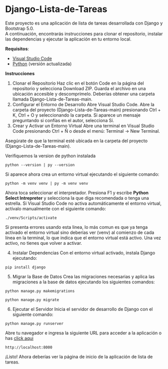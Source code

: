 # Django-Lista-de-Tareas

Este proyecto es una aplicación de lista de tareas desarrollada con Django y Bootstrap 5.0.  
A continuación, encontrarás instrucciones para clonar el repositorio, instalar las dependencias y ejecutar la aplicación en tu entorno local.

**Requisitos**:
- [Visual Studio Code](https://code.visualstudio.com/Download)
- [Python](https://www.python.org/downloads/) (versión actualizada) 

**Instrucciones**
1. Clonar el Repositorio
Haz clic en el botón Code en la página del repositorio y selecciona Download ZIP.
Guarda el archivo en una ubicación accesible y descomprímelo. Deberías obtener una carpeta llamada Django-Lista-de-Tareas-main.  
2. Configurar el Entorno de Desarrollo
Abre Visual Studio Code.
Abre la carpeta del proyecto (Django-Lista-de-Tareas-main) presionando Ctrl + K, Ctrl + O y seleccionando la carpeta.
Si aparece un mensaje preguntando si confías en el autor, selecciona Sí.  
3. Crear y Activar un Entorno Virtual
Abre una terminal en Visual Studio Code presionando Ctrl + Ñ o desde el menú: Terminal -> New Terminal.

Asegúrate de que la terminal esté ubicada en la carpeta del proyecto (Django-Lista-de-Tareas-main).

Verifiquemos la version de python instalada 
```
python --version | py --version
```

Si aparece ahora crea un entorno virtual ejecutando el siguiente comando:
```
python -m venv venv | py -m venv venv
```
Ahora toca seleccionar el interpretador. Presiona F1 y escribe **Python Select Intrepreter** y selecciona la que diga recomendada o tenga una estrella.
Si Visual Studio Code no activa automáticamente el entorno virtual, actívalo manualmente con el siguiente comando:
```
./venv/Scripts/activate 
```
Si presenta errores usando esta linea, lo más comun es que ya tenga activado el entorno virtual sino deberías ver (venv) al comienzo de cada línea en la terminal, lo que indica que el entorno virtual está activo. Una vez activo, no tienes que volver a activar.

4. Instalar Dependencias
Con el entorno virtual activado, instala Django ejecutando:
```
pip install django
```
5. Migrar la Base de Datos
Crea las migraciones necesarias y aplica las migraciones a la base de datos ejecutando los siguientes comandos:
```
python manage.py makemigrations
```
```
python manage.py migrate
```
6. Ejecutar el Servidor
Inicia el servidor de desarrollo de Django con el siguiente comando:
```
python manage.py runserver
```
Abre tu navegador e ingresa la siguiente URL para acceder a la aplicación o has [click aqui](http://localhost:8000)
```
http://localhost:8000
```
¡Listo! Ahora deberías ver la página de inicio de la aplicación de lista de tareas.
